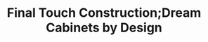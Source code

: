 ---
title: "Final Touch Construction;Dream Cabinets by Design"
url: /aurora/final-touch-construction-dream-cabinets-by-design/
shop: Küchen
---